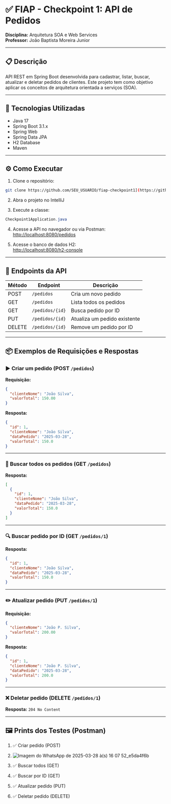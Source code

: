 # ✅ FIAP - Checkpoint 1: API de Pedidos

**Disciplina:** Arquitetura SOA e Web Services  
**Professor:** João Baptista Moreira Junior  

---

## 📋 Descrição

API REST em Spring Boot desenvolvida para cadastrar, listar, buscar, atualizar e deletar pedidos de clientes. Este projeto tem como objetivo aplicar os conceitos de arquitetura orientada a serviços (SOA).

---

## 🚀 Tecnologias Utilizadas

- Java 17  
- Spring Boot 3.1.x  
- Spring Web  
- Spring Data JPA  
- H2 Database  
- Maven

---

## ⚙️ Como Executar

1. Clone o repositório:
```bash
git clone https://github.com/SEU_USUARIO/fiap-checkpoint1](https://github.com/KauePastori/fiap-checkpoint1
```

2. Abra o projeto no IntelliJ

3. Execute a classe:
```java
Checkpoint1Application.java
```

4. Acesse a API no navegador ou via Postman:  
[http://localhost:8080/pedidos](http://localhost:8080/pedidos)

5. Acesse o banco de dados H2:  
[http://localhost:8080/h2-console](http://localhost:8080/h2-console)  

---

## 🧪 Endpoints da API

| Método | Endpoint              | Descrição                       |
|--------|------------------------|----------------------------------|
| POST   | `/pedidos`            | Cria um novo pedido              |
| GET    | `/pedidos`            | Lista todos os pedidos           |
| GET    | `/pedidos/{id}`       | Busca pedido por ID              |
| PUT    | `/pedidos/{id}`       | Atualiza um pedido existente     |
| DELETE | `/pedidos/{id}`       | Remove um pedido por ID          |

---

## 📦 Exemplos de Requisições e Respostas

### ▶️ Criar um pedido (POST `/pedidos`)

**Requisição:**
```json
{
  "clienteNome": "João Silva",
  "valorTotal": 150.00
}
```

**Resposta:**
```json
{
  "id": 1,
  "clienteNome": "João Silva",
  "dataPedido": "2025-03-28",
  "valorTotal": 150.0
}
```

---

### 🔎 Buscar todos os pedidos (GET `/pedidos`)

**Resposta:**
```json
[
  {
    "id": 1,
    "clienteNome": "João Silva",
    "dataPedido": "2025-03-28",
    "valorTotal": 150.0
  }
]
```

---

### 🔍 Buscar pedido por ID (GET `/pedidos/1`)

**Resposta:**
```json
{
  "id": 1,
  "clienteNome": "João Silva",
  "dataPedido": "2025-03-28",
  "valorTotal": 150.0
}
```

---

### ✏️ Atualizar pedido (PUT `/pedidos/1`)

**Requisição:**
```json
{
  "clienteNome": "João P. Silva",
  "valorTotal": 200.00
}
```

**Resposta:**
```json
{
  "id": 1,
  "clienteNome": "João P. Silva",
  "dataPedido": "2025-03-28",
  "valorTotal": 200.0
}
```

---

### ❌ Deletar pedido (DELETE `/pedidos/1`)

**Resposta:** `204 No Content`

---

## 🖼️ Prints dos Testes (Postman)

1. ✅ Criar pedido (POST)
2.  ![Imagem do WhatsApp de 2025-03-28 à(s) 16 07 52_e5da4f6b](https://github.com/user-attachments/assets/47785ad6-5b08-465d-8074-5de5f70bae0a)

3. ✅ Buscar todos (GET)
4. ✅ Buscar por ID (GET)
5. ✅ Atualizar pedido (PUT)
6. ✅ Deletar pedido (DELETE)

